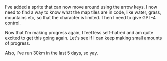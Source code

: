 
I've added a sprite that can now move around using the arrow keys. I now need to find a way to know what the map tiles are in code,
like water, grass, mountains etc, so that the character is limited. Then I need to give GPT-4 control.

Now that I'm making progress again, I feel less self-hatred and am quite excited to get this going again. Let's see if I can
keep making small amounts of progress.

Also, I've run 30km in the last 5 days, so yay.
